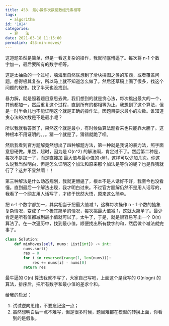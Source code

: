 ```yaml
---
title: 453. 最小操作次数使数组元素相等
tags:
  - algorithm
id: '1024'
categories:
  - 算　　法
date: 2021-03-18 11:15:00
permalink: 453-min-moves/
---
```


这道题虽然是简单，但是一看这复杂的操作，我就彻底懵逼了。每次将 n-1 个数字加一，最后要所有的数字相等。

这是太抽象的一个过程，脑海里自然联想到了滑块拼图之类的东西，或者覆盖问题，想得极其复杂，所以马上就不知道怎么做了。然后还草稿上画了很多，找这个问题的规律。找了半天也没找到。

暴力解，就是照着题目意思去做，我们想到的就是贪心法，每次挑出最大的一个，其他都加一，然后重复这个过程，直到所有的都相等为止。我想到了这个算法，但是一时半会儿也不能证明这个就是正确的操作法，因题目要求最小的次数。谁知道贪心法的次数是不是最小呢？

所以我就看答案了，果然这个就是最小，有时候做算法题看来也只能靠大胆了。这种根本不用证明的。。。猜一个就是了。猜错就跪了呗。

然后我看到官方题解竟然想出了四种解题方法，第一种就是我说的暴力法，照字面意思硬做。果然，超时，因为是 O(n^2) 的解法啊，肯定过不了。然后第二种是，每次不是加一了，而是直接加 最大值与最小值的 diff，这样可以少加几次。你这么说我当然明白，但是怎么证明这个加法和原来那个加法是等价的呢？也是靠猜就行了？这并不显然啊！！

第三种解法是什么动态规划，我就更懵逼了，根本不是人话好不好，我至今也没看懂。直到最后一个解法出现，我才明白过来。不过官方题解仍然不是用人话写的，我看了一个网友用人话写了，才终于恍然大悟，原来这么简单。

把 n-1 个数字都加一，其实相当于把最大值减 1，这样每次操作 n - 1 个数的抽象复杂情况，变成了一个极其简单的情况，每次挑最大值减 1，这就太简单了。最少肯定是所有值都减到最小值就可以了。太牛了，于是，就是很容易写出一个 O(n) 算法了。在一次遍历中，找到最小值，顺便找出所有数字的和，然后做个减法就完事了。

```python
class Solution:
    def minMoves(self, nums: List[int]) -> int:
        nums.sort()
        res = 0
        for i in reversed(range(1, len(nums))):
            res += nums[i] - nums[0]
        return res
```

最牛逼的 O(n) 算法我就不写了，大家自己写吧，上面这个是我写的 O(nlogn) 的算法，排序后，把所有数字和最小值的差求个和。

给我的启发：

1.  试试逆向思维，不要忘记这一点；
2.  虽然想明白后一点不难写，但是很多时候，题目难都在模型的转换上面，你看到的是假象。